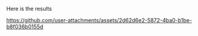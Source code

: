 Here is the results

https://github.com/user-attachments/assets/2d62d6e2-5872-4ba0-b1be-b8f036b0155d

